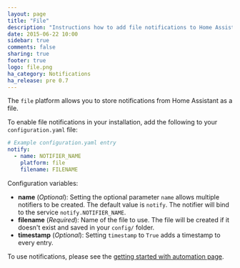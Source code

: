 ```yaml
---
layout: page
title: "File"
description: "Instructions how to add file notifications to Home Assistant."
date: 2015-06-22 10:00
sidebar: true
comments: false
sharing: true
footer: true
logo: file.png
ha_category: Notifications
ha_release: pre 0.7
---
```



The `file` platform allows you to store notifications from Home Assistant as a file.

To enable file notifications in your installation, add the following to your `configuration.yaml` file:

```yaml
# Example configuration.yaml entry
notify:
  - name: NOTIFIER_NAME
    platform: file
    filename: FILENAME
```

Configuration variables:

- **name** (*Optional*): Setting the optional parameter `name` allows multiple notifiers to be created. The default value is `notify`. The notifier will bind to the service `notify.NOTIFIER_NAME`.
- **filename** (*Required*): Name of the file to use. The file will be created if it doesn't exist and saved in your `config/` folder.
- **timestamp** (*Optional*): Setting `timestamp` to `True` adds a timestamp to every entry.

To use notifications, please see the [getting started with automation page](/getting-started/automation/).
